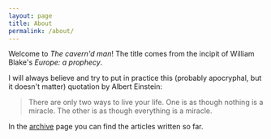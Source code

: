 ```yaml
---
layout: page
title: About
permalink: /about/
---
```


Welcome to <cite>The cavern'd man</cite>! The title comes from the incipit of William Blake's <cite>Europe: a prophecy</cite>.

I will always believe and try to put in practice this (probably apocryphal, but it doesn't matter) quotation by Albert Einstein:

>There are only two ways to live your life. One is as though nothing is a miracle. The other is as though everything is a miracle.

In the <a href="/archive">archive</a> page you can find the articles written so far.
